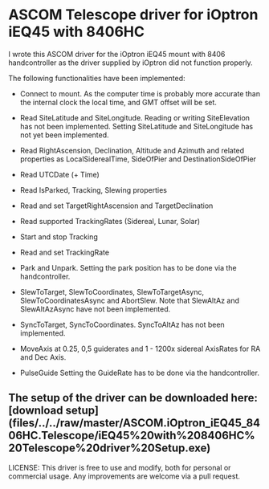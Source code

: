 # ASCOM Telescope driver for iOptron iEQ45 with 8406HC

I wrote this ASCOM driver for the iOptron iEQ45 mount with 8406 handcontroller as the driver supplied by iOptron did not function properly.

The following functionalities have been implemented:
- Connect to mount. As the computer time is probably more accurate than the internal clock the local time, and GMT offset will be set.
- Read SiteLatitude and SiteLongitude. Reading or writing SiteElevation has not been implemented. Setting SiteLatitude and SiteLongitude has not yet been implemented.
- Read RightAscension, Declination, Altitude and Azimuth and related properties as LocalSiderealTime, SideOfPier and DestinationSideOfPier
- Read UTCDate (+ Time)
- Read IsParked, Tracking, Slewing properties
- Read and set TargetRightAscension and TargetDeclination
- Read supported TrackingRates (Sidereal, Lunar, Solar)

- Start and stop Tracking
- Read and set TrackingRate
- Park and Unpark. Setting the park position has to be done via the handcontroller.
- SlewToTarget, SlewToCoordinates, SlewToTargetAsync, SlewToCoordinatesAsync and AbortSlew. Note that SlewAltAz and SlewAltAzAsync have not been implemented.
- SyncToTarget, SyncToCoordinates. SyncToAltAz has not been implemented.
- MoveAxis at 0.25, 0,5 guiderates and 1 - 1200x sidereal AxisRates for RA and Dec Axis.
- PulseGuide Setting the GuideRate has to be done via the handcontroller.

<H2>The setup of the driver can be downloaded here:
[download setup](files/../../raw/master/ASCOM.iOptron_iEQ45_8406HC.Telescope/iEQ45%20with%208406HC%20Telescope%20driver%20Setup.exe)</H2>

LICENSE:
This driver is free to use and modify, both for personal or commercial usage. Any improvements are welcome via a pull request.
